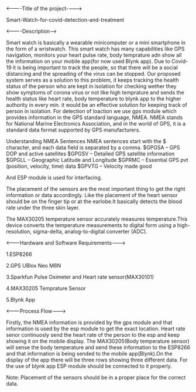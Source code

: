 <----Title of the project---->

Smart-Watch-for-covid-detection-and-treatment

<----Description-->

Smart watch is basically a wearable minicomputer or a mini smartphone in the form of a wristwatch. 
This smart watch has many capabilities like GPS navigation, monitors your heart pulse rate, body temprature adn show all the information 
on your mobile app(for now used Blynk app). 
Due to Covid-19 it is being important to track the people, so that there will be a social distancing and the spreading of the virus can be  stopped.
Our proposed system serves as a solution to this problem, it keeps tracking the health status of the person who are kept in isolation for checking wether they show symptoms of corona virus or not like high temprature and sends the health status like heart rate,  body temperature to blynk app to the higher authority in every min. 
it would be an effective solution for keeping track of person in isolation.
For detection of loaction we use gps module which provides information in the GPS standard language, NMEA. 
NMEA stands for National Marine Electronics Association, and in the world of GPS, it is a standard data format supported by GPS manufacturers.

Understanding NMEA Sentences
NMEA sentences start with the $ character, and each data field is separated by a comma.
$GPGSA – GPS DOP and active satellites
$GPGSV – Detailed GPS satellite information
$GPGLL – Geographic Latitude and Longitude
$GPRMC – Essential GPS pvt (position, velocity, time) data
$GPVTG – Velocity made good

And ESP module is used for interfacing. 

The placement of the sensors are the most important thing to get the right information or data accordingly.
Like the placement of the  heart sensor should be on the finger tip or at the earlobe.It basically detects the blood rate under the three skin layer.

The MAX30205 temperature sensor accurately measures temperature.This device converts the temperature measurements to digital form using a high-resolution, sigma-delta, analog-to-digital converter (ADC).


<---Hardware and Software Requirements--->
  
  1.ESP8266
  
  2.GPS UBlox Neo M8N
  
  3.Sparkfun Pulse Oximeter and Heart rate sensor(MAX30101)
  
  4.MAX30205 Temprature Sensor
  
  5.Blynk App


<---Process Flow--->

Firstly, the NMEA information is provided by the gps module and that information is used by the esp module to get the exact location.
Heart rate senor continuosly send the heart rate of the person to the esp and keep showing it on the mobile display. The MAX30205(Body temperature sensor) will sense the body temperature and send these information to the ESP8266 and that information is being sended to the mobile app(Blynk).On the display of the app there will be three rows showing three different data.
For the use of blynk app ESP module should be connected to it properly.

Note: Placement of the sensors should be in a proper place for the correct data.







